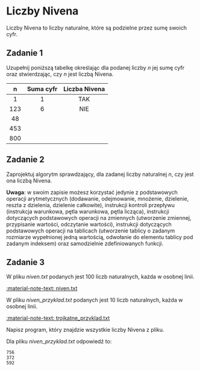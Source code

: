 # Liczby Nivena

Liczby Nivena to liczby naturalne, które są podzielne przez sumę swoich cyfr.

## Zadanie 1

Uzupełnij poniższą tabelkę określając dla podanej liczby $n$ jej sumę cyfr oraz stwierdzając, czy $n$ jest liczbą Nivena.

| **n** | **Suma cyfr** | **Liczba Nivena** |
|:-----:|:-------------:|:-----------------:|
|   1   |       1       |        TAK        |
|  123  |       6       |        NIE        |
|   48  |               |                   |
|  453  |               |                   |
|  800  |               |                   |

## Zadanie 2

Zaprojektuj algorytm sprawdzający, dla zadanej liczby naturalnej $n$, czy jest ona liczbą Nivena.

**Uwaga**: w swoim zapisie możesz korzystać jedynie z podstawowych operacji arytmetycznych (dodawanie, odejmowanie, mnożenie, dzielenie, reszta z dzielenia, dzielenie całkowite), instrukcji kontroli przepływu (instrukcja warunkowa, pętla warunkowa, pętla licząca), instrukcji dotyczących podstawowych operacji na zmiennych (utworzenie zmiennej, przypisanie wartości, odczytanie wartości), instrukcji dotyczących podstawowych operacji na tablicach (utworzenie tablicy o zadanym rozmiarze wypełnionej jedną wartością, odwołanie do elementu tablicy pod zadanym indeksem) oraz samodzielnie zdefiniowanych funkcji.

## Zadanie 3

W pliku *niven.txt* podanych jest $100$ liczb naturalnych, każda w osobnej linii.

[:material-note-text: niven.txt](../../../../assets/niven-numbers/niven.txt)

W pliku *niven_przyklad.txt* podanych jest $10$ liczb naturalnych, każda w osobnej linii.

[:material-note-text: trojkatne_przyklad.txt](../../../../assets/niven-numbers/niven_przyklad.txt)

Napisz program, który znajdzie wszystkie liczby Nivena z pliku.

Dla pliku *niven_przyklad.txt* odpowiedź to:

```
756
372
592
```
